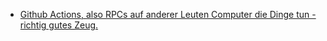 * [Github Actions, also RPCs auf anderer Leuten Computer die Dinge tun - richtig gutes Zeug.](https://devopsdirective.com/posts/2020/07/stupid-github-actions/)

